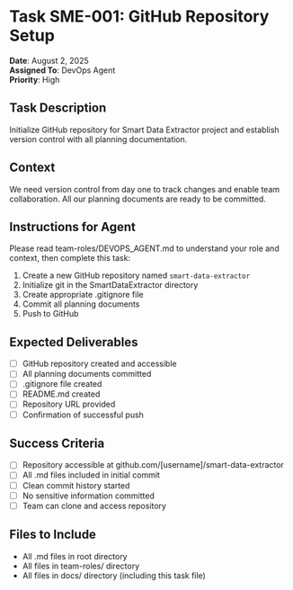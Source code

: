 # Task SME-001: GitHub Repository Setup

**Date**: August 2, 2025  
**Assigned To**: DevOps Agent  
**Priority**: High  

## Task Description
Initialize GitHub repository for Smart Data Extractor project and establish version control with all planning documentation.

## Context
We need version control from day one to track changes and enable team collaboration. All our planning documents are ready to be committed.

## Instructions for Agent
Please read team-roles/DEVOPS_AGENT.md to understand your role and context, then complete this task:

1. Create a new GitHub repository named `smart-data-extractor`
2. Initialize git in the SmartDataExtractor directory
3. Create appropriate .gitignore file
4. Commit all planning documents
5. Push to GitHub

## Expected Deliverables
- [ ] GitHub repository created and accessible
- [ ] All planning documents committed
- [ ] .gitignore file created
- [ ] README.md created
- [ ] Repository URL provided
- [ ] Confirmation of successful push

## Success Criteria
- [ ] Repository accessible at github.com/[username]/smart-data-extractor
- [ ] All .md files included in initial commit
- [ ] Clean commit history started
- [ ] No sensitive information committed
- [ ] Team can clone and access repository

## Files to Include
- All .md files in root directory
- All files in team-roles/ directory  
- All files in docs/ directory (including this task file)